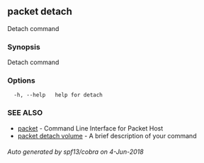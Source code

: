 ## packet detach

Detach command

### Synopsis

Detach command

### Options

```
  -h, --help   help for detach
```

### SEE ALSO

* [packet](packet.md)	 - Command Line Interface for Packet Host
* [packet detach volume](packet_detach_volume.md)	 - A brief description of your command

###### Auto generated by spf13/cobra on 4-Jun-2018
